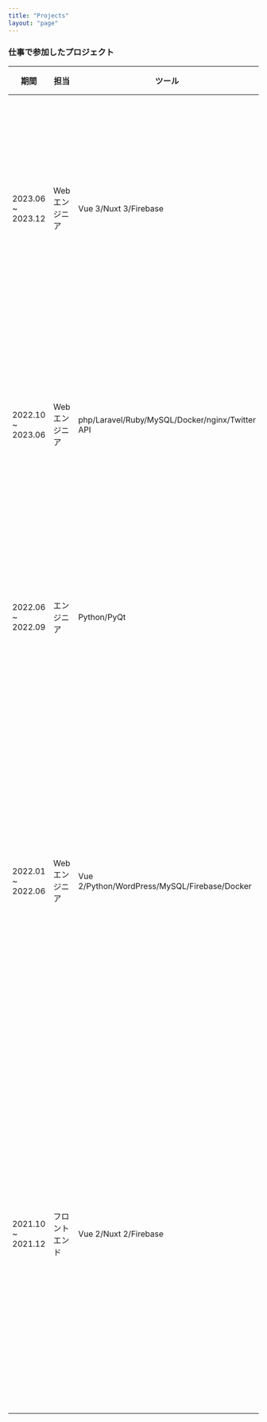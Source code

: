 ```yaml
---
title: "Projects"
layout: "page"
---
```


### 仕事で参加したプロジェクト

| 期間 | 担当 | ツール | 業務内容 |
| - | - | - | - |
| 2023.06 ~ 2023.12 | Web エンジニア | Vue 3/Nuxt 3/Firebase | **データ収集ツール・さまざまな SNS からユーザーの印象をまとめる SaaS アプリ**<br> - チームリード <br> - 設計 <br> - 完全な開発 |
| 2022.10 ~ 2023.06 | Web エンジニア | php/Laravel/Ruby/MySQL/Docker/nginx/Twitter API | **データ収集ツール・Twitter からユーザーの印象をまとめるアプリ** <br> - 詳細設計 <br> - 機能の追加 <br> - リファクタリング |
| 2022.06 ~ 2022.09 | エンジニア | Python/PyQt | **自動テストツール・デスクトップアプリ** <br> - Mac 版のビルド作成 <br> - 新機能の実装 <br> - バグ修正 |
| 2022.01 ~ 2022.06 | Web エンジニア | Vue 2/Python/WordPress/MySQL/Firebase/Docker | **いくつかのプロダクトのランディングページの開発・アプリ管理画面** <br> - 基本設計 <br> - UI デザイン <br> - マークアップ <br> - サーバー側の機能の開発/Web API の作成 <br> - アプリ管理画面 <br> - SEO |
| 2021.10 ~ 2021.12 | フロントエンド | Vue 2/Nuxt 2/Firebase | **動画修正指示プロジェクトの開発・チームでビデオ編集に取り組むプロジェクト**<br> - 追加機能 <br> - PDF ビューアの作成 <br> - コンポーネントの作成 <br> - バグ修正 <br> - i18n・国際化の翻訳と実装 |

<!-- ### 仕事前の個人プロジェクト (~2021) -->

<!-- ::articles-list -->

<!-- --- -->

<!-- path: articles -->

<!-- --- -->
